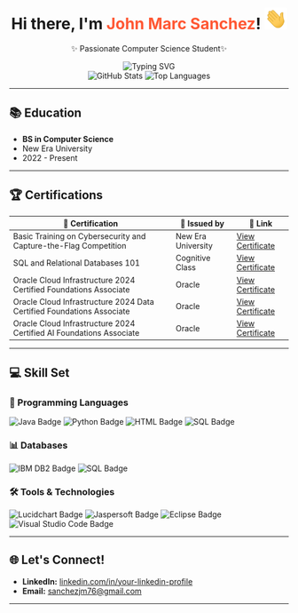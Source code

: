 <h1 align="center">Hi there, I'm <span style="color:#FF5733;">John Marc Sanchez</span>! <img src="https://raw.githubusercontent.com/ABSphreak/ABSphreak/master/gifs/Hi.gif" width="40px" alt="Waving hand"></h1>

<p align="center">
✨ Passionate Computer Science Student✨
</p>

<div align="center">
  <img src="https://readme-typing-svg.herokuapp.com?font=Fira+Code&weight=600&size=22&duration=4000&pause=1000&color=FF5733&center=true&vCenter=true&width=435&lines=Welcome+to+my+GitHub!;Let's+build+something+amazing!;Never+stop+learning+%F0%9F%9A%80" alt="Typing SVG">
</div>


<div align="center">
    <img alt="GitHub Stats" src="https://github-readme-stats.vercel.app/api?username=jmSanchezzz&show_icons=true&theme=radical" width="48%"/>
    <img alt="Top Languages" src="https://github-readme-stats.vercel.app/api/top-langs/?username=jmSanchezzz&layout=compact&theme=radical" width="48%"/>
</div>

---

<h2>📚 Education</h2>
<ul>
    <li><strong>BS in Computer Science</strong></li>
    <li>New Era University</li>
    <li>2022 - Present</li>
</ul>

---

<h2>🏆 Certifications</h2>

<table align="center">
    <thead>
        <tr>
            <th>📜 Certification</th>
            <th>🏢 Issued by</th>
            <th>🔗 Link</th>
        </tr>
    </thead>
    <tbody>
        <tr>
            <td>Basic Training on Cybersecurity and Capture-the-Flag Competition</td>
            <td>New Era University</td>
            <td><a href="https://drive.google.com/file/d/1esiw_gtfQjs6rJlP8O2v7FidecgN8Q3j/view?usp=sharing" target="_blank">View Certificate</a></td>
        </tr>
        <tr>
            <td>SQL and Relational Databases 101</td>
            <td>Cognitive Class</td>
            <td><a href="https://courses.cognitiveclass.ai/certificates/6d85742191544dfea0dd93ca0da178bf" target="_blank">View Certificate</a></td>
        </tr>
        <tr>
            <td>Oracle Cloud Infrastructure 2024 Certified Foundations Associate</td>
            <td>Oracle</td>
            <td><a href="https://catalog-education.oracle.com/ords/certview/sharebadge?id=C33418A20500C8FAE9EDD29DEA8B12678B64D47B7E7DC0DAAD30FB99FB9FB9A5" target="_blank">View Certificate</a></td>
        </tr>
       <tr>
            <td>Oracle Cloud Infrastructure 2024 Data Certified Foundations Associate</td>
            <td>Oracle</td>
            <td><a href="https://catalog-education.oracle.com/ords/certview/sharebadge?id=C33418A20500C8FAE9EDD29DEA8B1267ACA641DAE680207405E659852709470B" target="_blank">View Certificate</a></td>
        </tr>
       <tr>
            <td>Oracle Cloud Infrastructure 2024 Certified AI Foundations Associate</td>
            <td>Oracle</td>
            <td><a href="https://catalog-education.oracle.com/ords/certview/sharebadge?id=DC12648CAF1B8ABAA4CFB2E23A6EF75DD2CE9ABF72C331783BD1F204035459E0">View Certificate</a></td>
        </tr>
    </tbody>
</table>


---
<h2>💻 Skill Set</h2>

### 🚀 Programming Languages
<span>
  <img src="https://img.shields.io/badge/Java-%23ED8B00.svg?style=flat&logo=java&logoColor=white" alt="Java Badge"/> 
  <img src="https://img.shields.io/badge/Python-%2314354C.svg?style=flat&logo=python&logoColor=white" alt="Python Badge"/> 
  <img src="https://img.shields.io/badge/HTML-%23E34F26.svg?style=flat&logo=html5&logoColor=white" alt="HTML Badge"/> 
  <img src="https://img.shields.io/badge/SQL-%234169E1.svg?style=flat&logo=postgresql&logoColor=white" alt="SQL Badge"/>
</span>

### 📊 Databases
<span>
  <img src="https://img.shields.io/badge/IBM%20DB2-%2300545E.svg?style=flat&logo=ibm&logoColor=white" alt="IBM DB2 Badge"/> 
  <img src="https://img.shields.io/badge/SQL-%234169E1.svg?style=flat&logo=mysql&logoColor=white" alt="SQL Badge"/>
</span>

### 🛠 Tools & Technologies
<span>
  <img src="https://img.shields.io/badge/Lucidchart-%23F88C00.svg?style=flat&logo=lucidchart&logoColor=white" alt="Lucidchart Badge"/> 
  <img src="https://img.shields.io/badge/Jaspersoft-%23223A66.svg?style=flat&logo=apache&logoColor=white" alt="Jaspersoft Badge"/> 
  <img src="https://img.shields.io/badge/Eclipse-%232C2255.svg?style=flat&logo=eclipse&logoColor=white" alt="Eclipse Badge"/> 
  <img src="https://img.shields.io/badge/Visual%20Studio%20Code-%23007ACC.svg?style=flat&logo=visualstudiocode&logoColor=white" alt="Visual Studio Code Badge"/>
</span>

---

<h2>🌐 Let's Connect!</h2>
<ul>
    <li><strong>LinkedIn:</strong> <a href="https://www.linkedin.com/in/your-linkedin-profile" target="_blank">linkedin.com/in/your-linkedin-profile</a></li>
    <li><strong>Email:</strong> <a href="mailto:sanchezjm76@gmail.com">sanchezjm76@gmail.com</a></li>
</ul>

---


